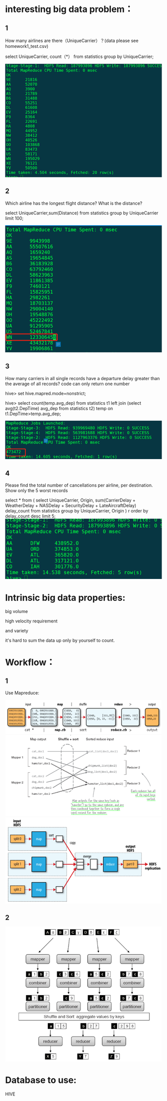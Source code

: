 # interesting big data problem：
## 1
How many airlines are there（UniqueCarrier）？(data please see homework1_test.csv)

select UniqueCarrier, count（\*） from statistics group by UniqueCarrier;

![image](https://github.com/Phyllislai12/1801212867-PHBS_BIGDATA_2019/blob/master/photo/hw1-5.png)

## 2
Which airline has the longest flight distance? What is the distance?

select UniqueCarrier,sum(Distance) from statistics group by UniqueCarrier limit 100;

![image](https://github.com/Phyllislai12/1801212867-PHBS_BIGDATA_2019/blob/master/photo/hw1-6.png)

## 3
How many carriers in all single records have a departure delay greater than the average of all records? code can only return one number

hive> set hive.mapred.mode=nonstrict;

hive> select count(temp.avg_dep) from statistics t1 left join (select avg(t2.DepTime) avg_dep from statistics t2) temp on t1.DepTime>temp.avg_dep;

![image](https://github.com/Phyllislai12/1801212867-PHBS_BIGDATA_2019/blob/master/photo/hw1-7.png)

## 4
Please find the total number of cancellations per airline, per destination. Show only the 5 worst records

 select * from (
                  select UniqueCarrier,
                         Origin,
                         sum(CarrierDelay + WeatherDelay + NASDelay + SecurityDelay + LateAircraftDelay) delay_count
                  from statistics
                  group by UniqueCarrier, Origin
              ) r order by delay_count desc limit 5;
![image](https://github.com/Phyllislai12/1801212867-PHBS_BIGDATA_2019/blob/master/photo/hw1-8.png)

# Intrinsic big data properties:
big volume

high velocity requirement

and variety

it's hard to sum the data up only by yourself to count.

# Workflow：
## 1
Use Mapreduce:

![image](https://github.com/Phyllislai12/1801212867-PHBS_BIGDATA_2019/blob/master/photo/hw1-1.png)
![image](https://github.com/Phyllislai12/1801212867-PHBS_BIGDATA_2019/blob/master/photo/hw1-2.png)
![image](https://github.com/Phyllislai12/1801212867-PHBS_BIGDATA_2019/blob/master/photo/hw1-3.png)

## 2
![image](https://github.com/Phyllislai12/1801212867-PHBS_BIGDATA_2019/blob/master/photo/hw1-4.png)

# Database to use:
HIVE
